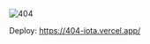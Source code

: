 ![404](https://user-images.githubusercontent.com/124311026/235377842-d5a0ed94-19de-40fc-801f-7ec3737101cb.png)

Deploy: https://404-iota.vercel.app/
